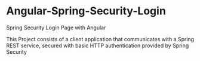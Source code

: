 # Angular-Spring-Security-Login
Spring Security Login Page with Angular

This Project consists of a client application that communicates with a Spring REST service, secured with basic HTTP authentication provided by Spring Security

